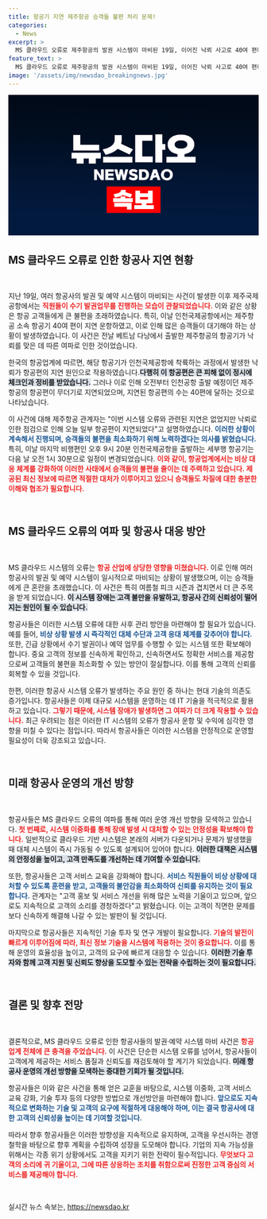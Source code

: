 ```yaml
---
title: 항공기 지연 제주항공 승객들 불편 처리 문제!
categories:
  - News
excerpt: >
  MS 클라우드 오류로 제주항공의 발권 시스템이 마비된 19일, 이어진 낙뢰 사고로 40여 편이 무더기 지연! 승객들의 불만이 폭발하고 있는 가운데, 항공사는 불편 최소화에 총력. 궁금한 이들의 클릭을 기다립니다!
feature_text: >
  MS 클라우드 오류로 제주항공의 발권 시스템이 마비된 19일, 이어진 낙뢰 사고로 40여 편이 무더기 지연! 승객들의 불만이 폭발하고 있는 가운데, 항공사는 불편 최소화에 총력. 궁금한 이들의 클릭을 기다립니다!
image: '/assets/img/newsdao_breakingnews.jpg'
---
```


<p><img src="/assets/img/newsdao_breakingnews.jpg" alt="implanttips 속보" /></p>

<h2 data-ke-size="size26">MS 클라우드 오류로 인한 항공사 지연 현황</h2>

<p data-ke-size="size16">&nbsp;</p>

<p>지난 19일, 여러 항공사의 발권 및 예약 시스템이 마비되는 사건이 발생한 이후 제주국제공항에서는 <b><span style="color: #ee2323;">직원들이 수기 발권업무를 진행하는 모습이 관찰되었습니다.</span></b> 이와 같은 상황은 항공 고객들에게 큰 불편을 초래하였습니다. 특히, 이날 인천국제공항에서는 제주항공 소속 항공기 40여 편이 지연 운항하였고, 이로 인해 많은 승객들이 대기해야 하는 상황이 발생하였습니다. 이 사건은 전날 베트남 다낭에서 출발한 제주항공의 항공기가 낙뢰를 맞은 데 따른 여파로 인한 것이었습니다. </p>

<p>한국의 항공업계에 따르면, 해당 항공기가 인천국제공항에 착륙하는 과정에서 발생한 낙뢰가 항공편의 지연 원인으로 작용하였습니다.<b><span style="background-color: #21538527;">다행히 이 항공편은 큰 피해 없이 정시에 체크인과 정비를 받았습니다.</span></b> 그러나 이로 인해 오전부터 인천공항 출발 예정이던 제주항공의 항공편이 무더기로 지연되었으며, 지연된 항공편의 수는 40편에 달하는 것으로 나타났습니다. </p>

<p>이 사건에 대해 제주항공 관계자는 "이번 시스템 오류와 관련된 지연은 없었지만 낙뢰로 인한 점검으로 인해 오늘 일부 항공편이 지연되었다"고 설명하였습니다. <b><span style="color: #1a5490;">이러한 상황이 계속해서 진행되며, 승객들의 불편을 최소화하기 위해 노력하겠다는 의사를 밝혔습니다.</span></b> 특히, 이날 마지막 비행편인 오후 9시 20분 인천국제공항을 출발하는 세부행 항공기는 다음 날 오전 1시 30분으로 일정이 변경되었습니다. <b><span style="color: #ee2323;">이와 같이, 항공업계에서는 비상 대응 체계를 강화하여 이러한 사태에서 승객들의 불편을 줄이는 데 주력하고 있습니다. 제공된 최신 정보에 따르면 적절한 대처가 이루어지고 있으니 승객들도 차질에 대한 충분한 이해와 협조가 필요합니다.</span></b></p>

<p data-ke-size="size16">&nbsp;</p>

<h2 data-ke-size="size26">MS 클라우드 오류의 여파 및 항공사 대응 방안</h2>

<p data-ke-size="size16">&nbsp;</p>

<p>MS 클라우드 시스템의 오류는 <b><span style="color: #ee2323;">항공 산업에 상당한 영향을 미쳤습니다.</span></b> 이로 인해 여러 항공사의 발권 및 예약 시스템이 일시적으로 마비되는 상황이 발생했으며, 이는 승객들에게 큰 혼란을 초래했습니다. 이 사건은 특히 여름철 피크 시즌과 겹치면서 더 큰 주목을 받게 되었습니다. <b><span style="background-color: #21538527;">이 시스템 장애는 고객 불만을 유발하고, 항공사 간의 신뢰성이 떨어지는 원인이 될 수 있습니다.</span></b> </p>

<p>항공사들은 이러한 시스템 오류에 대한 사후 관리 방안을 마련해야 할 필요가 있습니다. 예를 들어, <b><span style="color: #1a5490;">비상 상황 발생 시 즉각적인 대체 수단과 고객 응대 체계를 갖추어야 합니다.</span></b> 또한, 긴급 상황에서 수기 발권이나 예약 업무를 수행할 수 있는 시스템 또한 확보해야 합니다. 중요 고객의 정보를 신속하게 확인하고, 신속하면서도 정확한 서비스를 제공함으로써 고객들의 불편을 최소화할 수 있는 방안이 절실합니다. 이를 통해 고객의 신뢰를 회복할 수 있을 것입니다. </p>

<p>한편, 이러한 항공사 시스템 오류가 발생하는 주요 원인 중 하나는 현대 기술의 의존도 증가입니다. 항공사들은 이제 대규모 시스템을 운영하는 데 IT 기술을 적극적으로 활용하고 있습니다. <b><span style="color: #ee2323;">그렇기 때문에, 시스템 장애가 발생하면 그 여파가 더 크게 작용할 수 있습니다.</span></b> 최근 우려되는 점은 이러한 IT 시스템의 오류가 항공사 운항 및 수익에 심각한 영향을 미칠 수 있다는 점입니다. 따라서 항공사들은 이러한 시스템을 안정적으로 운영할 필요성이 더욱 강조되고 있습니다. </p>

<p data-ke-size="size16">&nbsp;</p>

<h2 data-ke-size="size26">미래 항공사 운영의 개선 방향</h2>

<p data-ke-size="size16">&nbsp;</p>

<p>항공사들은 MS 클라우드 오류의 여파를 통해 여러 운영 개선 방향을 모색하고 있습니다. <b><span style="color: #ee2323;">첫 번째로, 시스템 이중화를 통해 장애 발생 시 대처할 수 있는 안정성을 확보해야 합니다.</span></b> 일반적으로 클라우드 기반 시스템은 본래의 서버가 다운되거나 문제가 발생했을 때 대체 시스템이 즉시 가동될 수 있도록 설계되어 있어야 합니다. <b><span style="background-color: #21538527;">이러한 대책은 시스템의 안정성을 높이고, 고객 만족도를 개선하는 데 기여할 수 있습니다.</span></b> </p>

<p>또한, 항공사들은 고객 서비스 교육을 강화해야 합니다. <b><span style="color: #1a5490;">서비스 직원들이 비상 상황에 대처할 수 있도록 훈련을 받고, 고객들의 불안감을 최소화하여 신뢰를 유지하는 것이 필요합니다.</span></b> 관계자는 "고객 홍보 및 서비스 개선을 위해 많은 노력을 기울이고 있으며, 앞으로도 지속적으로 고객의 소리를 경청하겠다"고 밝혔습니다. 이는 고객이 직면한 문제를 보다 신속하게 해결해 나갈 수 있는 발판이 될 것입니다. </p>

<p>마지막으로 항공사들은 지속적인 기술 투자 및 연구 개발이 필요합니다. <b><span style="color: #ee2323;">기술의 발전이 빠르게 이루어짐에 따라, 최신 정보 기술을 시스템에 적용하는 것이 중요합니다.</span></b> 이를 통해 운영의 효율성을 높이고, 고객의 요구에 빠르게 대응할 수 있습니다. <b><span style="background-color: #21538527;">이러한 기술 투자와 함께 고객 지원 및 신뢰도 향상을 도모할 수 있는 전략을 수립하는 것이 필요합니다.</span></b> </p>

<p data-ke-size="size16">&nbsp;</p>

<h2 data-ke-size="size26">결론 및 향후 전망</h2>

<p data-ke-size="size16">&nbsp;</p>

<p>결론적으로, MS 클라우드 오류로 인한 항공사들의 발권·예약 시스템 마비 사건은 <b><span style="color: #ee2323;">항공업계 전체에 큰 충격을 주었습니다.</span></b> 이 사건은 단순한 시스템 오류를 넘어서, 항공사들이 고객에게 제공하는 서비스 품질과 신뢰도를 재검토해야 할 계기가 되었습니다. <b><span style="background-color: #21538527;">미래 항공사 운영의 개선 방향을 모색하는 중대한 기회가 될 것입니다.</span></b> </p>

<p>항공사들은 이와 같은 사건을 통해 얻은 교훈을 바탕으로, 시스템 이중화, 고객 서비스 교육 강화, 기술 투자 등의 다양한 방법으로 개선방안을 마련해야 합니다. <b><span style="color: #1a5490;">앞으로도 지속적으로 변화하는 기술 및 고객의 요구에 적절하게 대응해야 하며, 이는 결국 항공사에 대한 고객의 신뢰성을 높이는 데 기여할 것입니다.</span></b> </p>

<p>따라서 향후 항공사들은 이러한 방향성을 지속적으로 유지하며, 고객을 우선시하는 경영 철학을 바탕으로 향후 계획을 수립하여 성장을 도모해야 합니다. 기업의 지속 가능성을 위해서는 각종 위기 상황에서도 고객을 지키기 위한 전략이 필수적입니다. <b><span style="color: #ee2323;">무엇보다 고객의 소리에 귀 기울이고, 그에 따른 상응하는 조치를 취함으로써 진정한 고객 중심의 서비스를 제공해야 합니다.</span></b> </p>

<p data-ke-size="size16">&nbsp;</p>
실시간 뉴스 속보는, <a href="https://newsdao.kr" rel="dofollow">https://newsdao.kr</a>


